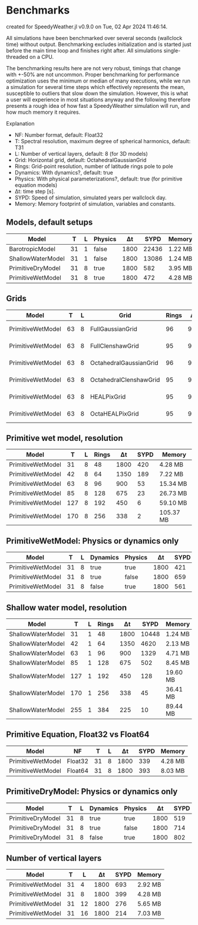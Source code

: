# Benchmarks

created for SpeedyWeather.jl v0.9.0 on Tue, 02 Apr 2024 11:46:14. 

All simulations have been benchmarked over several seconds (wallclock time) without output. Benchmarking excludes initialization and is started just before the main time loop and finishes right after. All simulations single-threaded on a CPU. 

The benchmarking results here are not very robust, timings that change with +-50% are not uncommon. Proper benchmarking for performance optimization uses the minimum or median of many executions, while we run a simulation for several time steps which effectively represents the mean, susceptible to outliers that slow down the simulation. However, this is what a user will experience in most situations anyway and the following therefore presents a rough idea of how fast a SpeedyWeather simulation will run, and how much memory it requires.

Explanation
- NF: Number format, default: Float32
- T: Spectral resolution, maximum degree of spherical harmonics, default: T31
- L: Number of vertical layers, default: 8 (for 3D models)
- Grid: Horizontal grid, default: OctahedralGaussianGrid
- Rings: Grid-point resolution, number of latitude rings pole to pole
- Dynamics: With dynamics?, default: true
- Physics: With physical parameterizations?, default: true (for primitive equation models)
- Δt: time step [s].
- SYPD: Speed of simulation, simulated years per wallclock day.
- Memory: Memory footprint of simulation, variables and constants.

## Models, default setups

| Model | T | L | Physics | Δt | SYPD | Memory|
| - | - | - | - | - | - | - |
| BarotropicModel | 31 | 1 | false | 1800 | 22436 | 1.22 MB |
| ShallowWaterModel | 31 | 1 | false | 1800 | 13086 | 1.24 MB |
| PrimitiveDryModel | 31 | 8 | true | 1800 | 582 | 3.95 MB |
| PrimitiveWetModel | 31 | 8 | true | 1800 | 472 | 4.28 MB |

## Grids

| Model | T | L | Grid | Rings | Δt | SYPD | Memory|
| - | - | - | - | - | - | - | - |
| PrimitiveWetModel | 63 | 8 | FullGaussianGrid | 96 | 900 | 39 | 22.50 MB |
| PrimitiveWetModel | 63 | 8 | FullClenshawGrid | 95 | 900 | 39 | 22.29 MB |
| PrimitiveWetModel | 63 | 8 | OctahedralGaussianGrid | 96 | 900 | 56 | 15.34 MB |
| PrimitiveWetModel | 63 | 8 | OctahedralClenshawGrid | 95 | 900 | 57 | 15.12 MB |
| PrimitiveWetModel | 63 | 8 | HEALPixGrid | 95 | 900 | 78 | 11.46 MB |
| PrimitiveWetModel | 63 | 8 | OctaHEALPixGrid | 95 | 900 | 64 | 13.67 MB |

## Primitive wet model, resolution

| Model | T | L | Rings | Δt | SYPD | Memory|
| - | - | - | - | - | - | - |
| PrimitiveWetModel | 31 | 8 | 48 | 1800 | 420 | 4.28 MB |
| PrimitiveWetModel | 42 | 8 | 64 | 1350 | 189 | 7.22 MB |
| PrimitiveWetModel | 63 | 8 | 96 | 900 | 53 | 15.34 MB |
| PrimitiveWetModel | 85 | 8 | 128 | 675 | 23 | 26.73 MB |
| PrimitiveWetModel | 127 | 8 | 192 | 450 | 6 | 59.10 MB |
| PrimitiveWetModel | 170 | 8 | 256 | 338 | 2 | 105.37 MB |

## PrimitiveWetModel: Physics or dynamics only

| Model | T | L | Dynamics | Physics | Δt | SYPD | Memory|
| - | - | - | - | - | - | - | - |
| PrimitiveWetModel | 31 | 8 | true | true | 1800 | 421 | 4.28 MB |
| PrimitiveWetModel | 31 | 8 | true | false | 1800 | 659 | 4.28 MB |
| PrimitiveWetModel | 31 | 8 | false | true | 1800 | 561 | 4.28 MB |

## Shallow water model, resolution

| Model | T | L | Rings | Δt | SYPD | Memory|
| - | - | - | - | - | - | - |
| ShallowWaterModel | 31 | 1 | 48 | 1800 | 10448 | 1.24 MB |
| ShallowWaterModel | 42 | 1 | 64 | 1350 | 4620 | 2.13 MB |
| ShallowWaterModel | 63 | 1 | 96 | 900 | 1329 | 4.71 MB |
| ShallowWaterModel | 85 | 1 | 128 | 675 | 502 | 8.45 MB |
| ShallowWaterModel | 127 | 1 | 192 | 450 | 128 | 19.60 MB |
| ShallowWaterModel | 170 | 1 | 256 | 338 | 45 | 36.41 MB |
| ShallowWaterModel | 255 | 1 | 384 | 225 | 10 | 89.44 MB |

## Primitive Equation, Float32 vs Float64

| Model | NF | T | L | Δt | SYPD | Memory|
| - | - | - | - | - | - | - |
| PrimitiveWetModel | Float32 | 31 | 8 | 1800 | 339 | 4.28 MB |
| PrimitiveWetModel | Float64 | 31 | 8 | 1800 | 393 | 8.03 MB |

## PrimitiveDryModel: Physics or dynamics only

| Model | T | L | Dynamics | Physics | Δt | SYPD | Memory|
| - | - | - | - | - | - | - | - |
| PrimitiveDryModel | 31 | 8 | true | true | 1800 | 519 | 3.95 MB |
| PrimitiveDryModel | 31 | 8 | true | false | 1800 | 714 | 3.95 MB |
| PrimitiveDryModel | 31 | 8 | false | true | 1800 | 802 | 3.95 MB |

## Number of vertical layers

| Model | T | L | Δt | SYPD | Memory|
| - | - | - | - | - | - |
| PrimitiveWetModel | 31 | 4 | 1800 | 693 | 2.92 MB |
| PrimitiveWetModel | 31 | 8 | 1800 | 399 | 4.28 MB |
| PrimitiveWetModel | 31 | 12 | 1800 | 276 | 5.65 MB |
| PrimitiveWetModel | 31 | 16 | 1800 | 214 | 7.03 MB |
